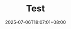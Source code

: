 ---
title: "Test"
date: 2025-07-06T18:07:01+08:00
draft: false
toc: false
comments: false
categories:
- category1
- category2
tags:
- tag1
- tag2
---